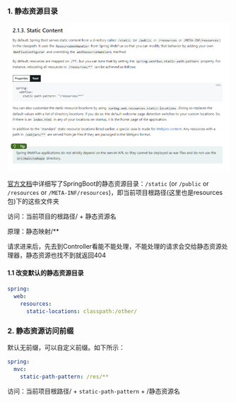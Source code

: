 ### 1. 静态资源目录

![image-20220109213129727](./assets/202201092131265.png)

[官方文档](https://docs.spring.io/spring-boot/docs/2.6.2/reference/html/web.html#web.servlet.spring-mvc.static-content)中详细写了SpringBoot的静态资源目录：`/static` (or `/public` or `/resources` or `/META-INF/resources`)，即当前项目根路径(这里也是resources包)下的这些文件夹

访问：当前项目的根路径/ + 静态资源名

原理：静态映射/**

请求进来后，先去到Controller看能不能处理，不能处理的请求会交给静态资源处理器，静态资源也找不到就返回404

#### 1.1 改变默认的静态资源目录

```yaml
spring:
  web:
    resources:
      static-locations: classpath:/other/
```

### 2. 静态资源访问前缀

默认无前缀，可以自定义前缀。如下所示：

```yaml
spring:
  mvc:
    static-path-pattern: /res/**
```

访问：当前项目根路径/ + `static-path-pattern` + /静态资源名





